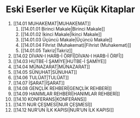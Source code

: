 # Eski Eserler ve Küçük Kitaplar


1. [[14.01 MUHAKEMAT|MUHAKEMAT]]
	1. [[14.01.01 Birinci Makale|Birinci Makale]]
	2. [[14.01.02 İkinci Makale|İkinci Makale]]
	3. [[14.01.03 Üçüncü Makale|Üçüncü Makale]]
	4. [[14.01.04 Fihrist (Muhakemat)|Fihrist (Muhakemat)]]
	5. [[14.01.05 Takriz|Takriz]]
2. [[14.02 DİVAN-I HARB-İ ÖRFÎ|DİVAN-I HARB-İ ÖRFÎ]]
3. [[14.03 HUTBE-İ ŞAMİYE|HUTBE-İ ŞAMİYE]]
4. [[14.04 MÜNAZARAT|MÜNAZARAT]]
5. [[14.05 SÜNUHAT|SÜNUHAT]]
6. [[14.06 TULÛAT|TULÛAT]]
7. [[14.07 İŞARAT|İŞARAT]]
8. [[14.08 GENÇLİK REHBERİ|GENÇLİK REHBERİ]]
9. [[14.09 HANIMLAR REHBERİ|HANIMLAR REHBERİ]]
10. [[14.10 KONFERANS|KONFERANS]]
11. [[14.11 NUR ÇEŞMESİ|NUR ÇEŞMESİ]]
12. [[14.12 NUR’UN İLK KAPISI|NUR’UN İLK KAPISI]]

